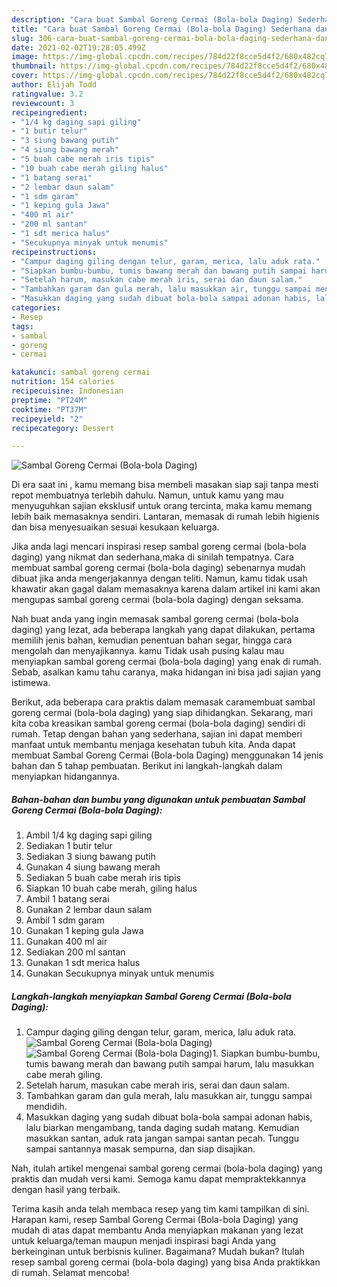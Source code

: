 ```yaml
---
description: "Cara buat Sambal Goreng Cermai (Bola-bola Daging) Sederhana dan Mudah Dibuat"
title: "Cara buat Sambal Goreng Cermai (Bola-bola Daging) Sederhana dan Mudah Dibuat"
slug: 306-cara-buat-sambal-goreng-cermai-bola-bola-daging-sederhana-dan-mudah-dibuat
date: 2021-02-02T19:28:05.499Z
image: https://img-global.cpcdn.com/recipes/784d22f8cce5d4f2/680x482cq70/sambal-goreng-cermai-bola-bola-daging-foto-resep-utama.jpg
thumbnail: https://img-global.cpcdn.com/recipes/784d22f8cce5d4f2/680x482cq70/sambal-goreng-cermai-bola-bola-daging-foto-resep-utama.jpg
cover: https://img-global.cpcdn.com/recipes/784d22f8cce5d4f2/680x482cq70/sambal-goreng-cermai-bola-bola-daging-foto-resep-utama.jpg
author: Elijah Todd
ratingvalue: 3.2
reviewcount: 3
recipeingredient:
- "1/4 kg daging sapi giling"
- "1 butir telur"
- "3 siung bawang putih"
- "4 siung bawang merah"
- "5 buah cabe merah iris tipis"
- "10 buah cabe merah giling halus"
- "1 batang serai"
- "2 lembar daun salam"
- "1 sdm garam"
- "1 keping gula Jawa"
- "400 ml air"
- "200 ml santan"
- "1 sdt merica halus"
- "Secukupnya minyak untuk menumis"
recipeinstructions:
- "Campur daging giling dengan telur, garam, merica, lalu aduk rata."
- "Siapkan bumbu-bumbu, tumis bawang merah dan bawang putih sampai harum, lalu masukkan cabe merah giling."
- "Setelah harum, masukan cabe merah iris, serai dan daun salam."
- "Tambahkan garam dan gula merah, lalu masukkan air, tunggu sampai mendidih."
- "Masukkan daging yang sudah dibuat bola-bola sampai adonan habis, lalu biarkan mengambang, tanda daging sudah matang. Kemudian masukkan santan, aduk rata jangan sampai santan pecah. Tunggu sampai santannya masak sempurna, dan siap disajikan."
categories:
- Resep
tags:
- sambal
- goreng
- cermai

katakunci: sambal goreng cermai 
nutrition: 154 calories
recipecuisine: Indonesian
preptime: "PT24M"
cooktime: "PT37M"
recipeyield: "2"
recipecategory: Dessert

---
```



![Sambal Goreng Cermai (Bola-bola Daging)](https://img-global.cpcdn.com/recipes/784d22f8cce5d4f2/680x482cq70/sambal-goreng-cermai-bola-bola-daging-foto-resep-utama.jpg)

Di era  saat ini , kamu memang bisa membeli masakan siap saji tanpa mesti repot membuatnya terlebih dahulu. Namun, untuk kamu yang mau menyuguhkan sajian eksklusif untuk orang tercinta, maka kamu memang lebih baik memasaknya sendiri. Lantaran, memasak di rumah lebih higienis dan bisa menyesuaikan sesuai kesukaan keluarga.

Jika anda lagi mencari inspirasi resep sambal goreng cermai (bola-bola daging) yang nikmat dan sederhana,maka di sinilah tempatnya. Cara membuat sambal goreng cermai (bola-bola daging)  sebenarnya mudah dibuat jika anda mengerjakannya dengan teliti. Namun, kamu tidak usah khawatir akan gagal dalam memasaknya 
karena dalam artikel ini kami akan mengupas sambal goreng cermai (bola-bola daging) dengan seksama.  



Nah buat anda yang ingin memasak sambal goreng cermai (bola-bola daging) yang lezat, ada beberapa langkah yang dapat dilakukan, pertama memilih jenis bahan, kemudian penentuan bahan segar, hingga cara mengolah dan menyajikannya. kamu Tidak usah pusing kalau mau menyiapkan sambal goreng cermai (bola-bola daging) yang enak di rumah. Sebab, asalkan kamu  tahu caranya, maka hidangan ini bisa jadi sajian yang istimewa.

Berikut, ada beberapa cara praktis  dalam memasak caramembuat sambal goreng cermai (bola-bola daging) yang siap dihidangkan. Sekarang, mari kita coba kreasikan sambal goreng cermai (bola-bola daging) sendiri di rumah. Tetap dengan bahan yang sederhana, sajian ini dapat memberi manfaat untuk membantu menjaga kesehatan tubuh kita. Anda dapat membuat Sambal Goreng Cermai (Bola-bola Daging) menggunakan 14 jenis bahan dan 5 tahap pembuatan. Berikut ini langkah-langkah dalam menyiapkan hidangannya.

<!--inarticleads1-->

##### Bahan-bahan dan bumbu yang digunakan untuk pembuatan Sambal Goreng Cermai (Bola-bola Daging):

1. Ambil 1/4 kg daging sapi giling
1. Sediakan 1 butir telur
1. Sediakan 3 siung bawang putih
1. Gunakan 4 siung bawang merah
1. Sediakan 5 buah cabe merah iris tipis
1. Siapkan 10 buah cabe merah, giling halus
1. Ambil 1 batang serai
1. Gunakan 2 lembar daun salam
1. Ambil 1 sdm garam
1. Gunakan 1 keping gula Jawa
1. Gunakan 400 ml air
1. Sediakan 200 ml santan
1. Gunakan 1 sdt merica halus
1. Gunakan Secukupnya minyak untuk menumis




<!--inarticleads2-->

##### Langkah-langkah menyiapkan Sambal Goreng Cermai (Bola-bola Daging):

1. Campur daging giling dengan telur, garam, merica, lalu aduk rata.
<img src="https://img-global.cpcdn.com/steps/def0e5dcf8ff77ee/160x128cq70/sambal-goreng-cermai-bola-bola-daging-langkah-memasak-1-foto.jpg" alt="Sambal Goreng Cermai (Bola-bola Daging)"><img src="https://img-global.cpcdn.com/steps/06b37eef7ef5919e/160x128cq70/sambal-goreng-cermai-bola-bola-daging-langkah-memasak-1-foto.jpg" alt="Sambal Goreng Cermai (Bola-bola Daging)">1. Siapkan bumbu-bumbu, tumis bawang merah dan bawang putih sampai harum, lalu masukkan cabe merah giling.
1. Setelah harum, masukan cabe merah iris, serai dan daun salam.
1. Tambahkan garam dan gula merah, lalu masukkan air, tunggu sampai mendidih.
1. Masukkan daging yang sudah dibuat bola-bola sampai adonan habis, lalu biarkan mengambang, tanda daging sudah matang. Kemudian masukkan santan, aduk rata jangan sampai santan pecah. Tunggu sampai santannya masak sempurna, dan siap disajikan.




Nah, itulah artikel mengenai  sambal goreng cermai (bola-bola daging)  yang praktis dan mudah versi kami. Semoga kamu dapat mempraktekkannya dengan hasil yang terbaik. 

Terima kasih anda telah membaca resep yang tim kami tampilkan di sini. Harapan kami, resep  Sambal Goreng Cermai (Bola-bola Daging) yang mudah di atas dapat membantu Anda menyiapkan makanan yang lezat untuk keluarga/teman maupun menjadi inspirasi bagi Anda yang berkeinginan untuk berbisnis kuliner. Bagaimana? Mudah bukan? Itulah resep sambal goreng cermai (bola-bola daging) yang bisa Anda praktikkan di rumah. Selamat mencoba!

